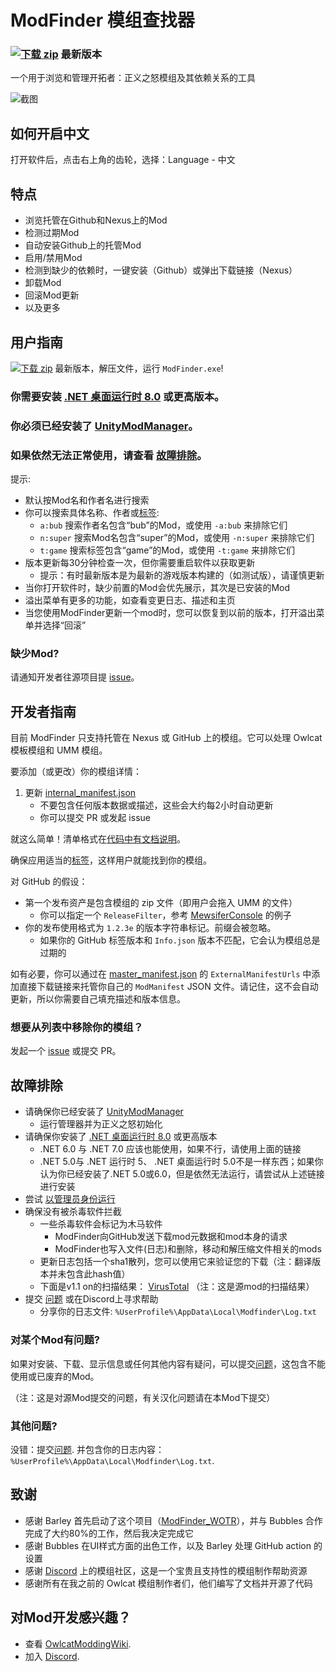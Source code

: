 # ModFinder 模组查找器

### [![下载 zip](https://custom-icon-badges.herokuapp.com/badge/-Download-blue?style=for-the-badge&logo=download&logoColor=white "Download zip")](https://github.com/Pathfinder-WOTR-Modding-Community/ModFinder/releases/latest/download/ModFinder.zip) 最新版本

一个用于浏览和管理开拓者：正义之怒模组及其依赖关系的工具

![截图](https://github.com/Pathfinder-WOTR-Modding-Community/ModFinder/blob/main/screenshots/main_cn.png)

## 如何开启中文

打开软件后，点击右上角的齿轮，选择：Language - 中文

## 特点

* 浏览托管在Github和Nexus上的Mod
* 检测过期Mod
* 自动安装Github上的托管Mod
* 启用/禁用Mod
* 检测到缺少的依赖时，一键安装（Github）或弹出下载链接（Nexus）
* 卸载Mod
* 回滚Mod更新
* 以及更多

## 用户指南

[![下载 zip](https://custom-icon-badges.herokuapp.com/badge/-Download-blue?style=for-the-badge&logo=download&logoColor=white "Download zip")](https://github.com/Pathfinder-WOTR-Modding-Community/ModFinder/releases/latest/download/ModFinder.zip) 最新版本，解压文件，运行 `ModFinder.exe`!

### **你需要安装 [.NET 桌面运行时 8.0](https://dotnet.microsoft.com/en-us/download/dotnet/thank-you/sdk-8.0.302-windows-x64-installer) 或更高版本。**

### 你必须已经安装了 [UnityModManager](https://www.nexusmods.com/site/mods/21)。

### 如果依然无法正常使用，请查看 [故障排除](#故障排除)。

提示:

* 默认按Mod名和作者名进行搜索
* 你可以搜索具体名称、作者或[标签](https://github.com/Pathfinder-WOTR-Modding-Community/ModFinder/blob/main/ModFinderClient/Mod/Tag.cs):
  * `a:bub` 搜索作者名包含“bub”的Mod，或使用 `-a:bub` 来排除它们
  * `n:super` 搜索Mod名包含“super”的Mod，或使用 `-n:super` 来排除它们
  * `t:game` 搜索标签包含“game”的Mod，或使用 `-t:game` 来排除它们
* 版本更新每30分钟检查一次，但你需要重启软件以获取更新
  * 提示：有时最新版本是为最新的游戏版本构建的（如测试版），请谨慎更新
* 当你打开软件时，缺少前置的Mod会优先展示，其次是已安装的Mod
* 溢出菜单有更多的功能，如查看变更日志、描述和主页
* 当您使用ModFinder更新一个mod时，您可以恢复到以前的版本，打开溢出菜单并选择“回滚”

### 缺少Mod?

请通知开发者往源项目提 [issue](https://github.com/Pathfinder-WOTR-Modding-Community/ModFinder/issues/new)。

## 开发者指南

目前 ModFinder 只支持托管在 Nexus 或 GitHub 上的模组。它可以处理 Owlcat 模板模组和 UMM 模组。

要添加（或更改）你的模组详情：

1. 更新 [internal_manifest.json](https://github.com/Pathfinder-WOTR-Modding-Community/ModFinder/blob/main/ManifestUpdater/Resources/internal_manifest.json)
    * 不要包含任何版本数据或描述，这些会大约每2小时自动更新
    * 你可以提交 PR 或发起 issue
    
就这么简单！清单格式在[代码中有文档说明](https://github.com/Pathfinder-WOTR-Modding-Community/ModFinder/blob/main/ModFinderClient/Mod/ModManifest.cs)。

确保应用适当的[标签](https://github.com/Pathfinder-WOTR-Modding-Community/ModFinder/blob/main/ModFinderClient/Mod/Tag.cs)，这样用户就能找到你的模组。
 
对 GitHub 的假设：

* 第一个发布资产是包含模组的 zip 文件（即用户会拖入 UMM 的文件）
    * 你可以指定一个 `ReleaseFilter`，参考 [MewsiferConsole](https://github.com/Pathfinder-WOTR-Modding-Community/ModFinder/blob/main/ManifestUpdater/Resources/internal_manifest.json) 的例子
* 你的发布使用格式为 `1.2.3e` 的版本字符串标记。前缀会被忽略。
    * 如果你的 GitHub 标签版本和 `Info.json` 版本不匹配，它会认为模组总是过期的

如有必要，你可以通过在 [master_manifest.json](https://github.com/Pathfinder-WOTR-Modding-Community/ModFinder/blob/main/ManifestUpdater/Resources/master_manifest.json) 的 `ExternalManifestUrls` 中添加直接下载链接来托管你自己的 `ModManifest` JSON 文件。请记住，这不会自动更新，所以你需要自己填充描述和版本信息。

### 想要从列表中移除你的模组？

发起一个 [issue](https://github.com/Pathfinder-WOTR-Modding-Community/ModFinder/issues/new) 或提交 PR。

## 故障排除

* 请确保你已经安装了 [UnityModManager](https://www.nexusmods.com/site/mods/21)
  * 运行管理器并为正义之怒初始化
* 请确保你安装了 [.NET 桌面运行时 8.0](https://dotnet.microsoft.com/en-us/download/dotnet/thank-you/sdk-8.0.302-windows-x64-installer) 或更高版本
  * .NET 6.0 与 .NET 7.0 应该也能使用，如果不行，请使用上面的链接
  * .NET 5.0与 .NET 运行时 5、 .NET 桌面运行时 5.0不是一样东西；如果你认为你已经安装了.NET 5.0或6.0，但是依然无法运行，请尝试从上述链接进行安装
* 尝试 [以管理员身份运行](https://www.itechtics.com/run-programs-administrator/)
* 确保没有被杀毒软件拦截
  * 一些杀毒软件会标记为木马软件
    * ModFinder向GitHub发送下载mod元数据和mod本身的请求
    * ModFinder也写入文件(日志)和删除，移动和解压缩文件相关的mods
  * 更新日志包括一个sha1散列，您可以使用它来验证您的下载（注：翻译版本并未包含此hash值）
  * 下面是v1.1 on的扫描结果： [VirusTotal](https://www.virustotal.com/gui/file/882b5b1e5eb0dc2d51413a663d116b89856ab3f35681505e7d5286f1ecd0aee6/detection) （注：这是源mod的扫描结果）
* 提交 [问题](https://github.com/Pathfinder-WOTR-Modding-Community/ModFinder/issues/new) 或在Discord上寻求帮助
  * 分享你的日志文件: `%UserProfile%\AppData\Local\Modfinder\Log.txt`

### 对某个Mod有问题?

如果对安装、下载、显示信息或任何其他内容有疑问，可以提交[问题](https://github.com/Pathfinder-WOTR-Modding-Community/ModFinder/issues/new)，这包含不能使用或已废弃的Mod。

（注：这是对源Mod提交的问题，有关汉化问题请在本Mod下提交）

### 其他问题?

没错：提交[问题](https://github.com/Pathfinder-WOTR-Modding-Community/ModFinder/issues/new). 并包含你的日志内容： `%UserProfile%\AppData\Local\Modfinder\Log.txt`.

## 致谢

* 感谢 Barley 首先启动了这个项目（[ModFinder_WOTR](https://github.com/BarleyFlour/ModFinder_WOTR)），并与 Bubbles 合作完成了大约80%的工作，然后我决定完成它
* 感谢 Bubbles 在UI样式方面的出色工作，以及 Barley 处理 GitHub action 的设置
* 感谢 [Discord](https://discord.com/invite/owlcat) 上的模组社区，这是一个宝贵且支持性的模组制作帮助资源
* 感谢所有在我之前的 Owlcat 模组制作者们，他们编写了文档并开源了代码

## 对Mod开发感兴趣？

* 查看 [OwlcatModdingWiki](https://github.com/WittleWolfie/OwlcatModdingWiki/wiki).
* 加入 [Discord](https://discord.com/invite/owlcat).
